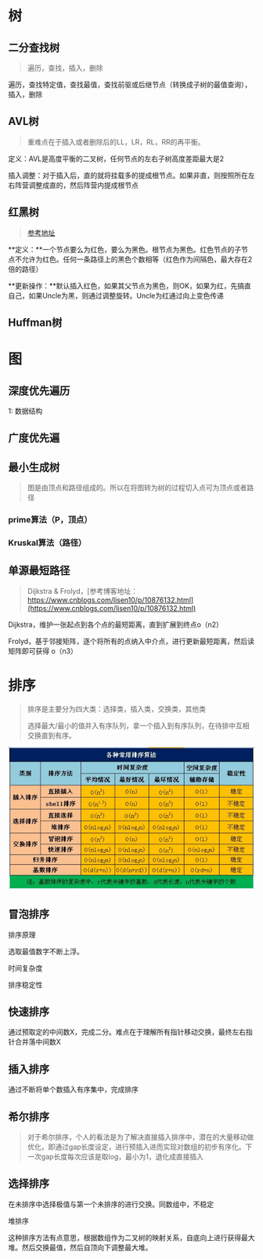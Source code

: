 # 树

## 二分查找树

> 遍历，查找，插入，删除
>

遍历，查找特定值，查找最值，查找前驱或后继节点（转换成子树的最值查询），插入，删除

## AVL树

> 重难点在于插入或者删除后的LL，LR，RL，RR的再平衡。

定义：AVL是高度平衡的二叉树，任何节点的左右子树高度差距最大是2

插入调整：对于插入后，直的就将挂载多的提成根节点。如果非直，则按照所在左右阵营调整成直的，然后阵营内提成根节点

## 红黑树

> [参考地址](https://blog.csdn.net/tanrui519521/article/details/80980135)

**定义：**一个节点要么为红色，要么为黑色。根节点为黑色。红色节点的子节点不允许为红色。任何一条路径上的黑色个数相等（红色作为间隔色，最大存在2倍的路径）

**更新操作：**默认插入红色，如果其父节点为黑色，则OK，如果为红，先搞直自己，如果Uncle为黑，则通过调整旋转。Uncle为红通过向上变色传递

## Huffman树



# 图

## 深度优先遍历

1: 数据结构

## 广度优先遍

## 最小生成树

> 图是由顶点和路径组成的。所以在将图转为树的过程切入点可为顶点或者路径

### prime算法（P，顶点）

### Kruskal算法（路径）

## 单源最短路径

>  Dijkstra & Frolyd，[参考博客地址：https://www.cnblogs.com/lisen10/p/10876132.html](https://www.cnblogs.com/lisen10/p/10876132.html)

Dijkstra，维护一张起点到各个点的最短距离，直到扩展到终点o（n2）

Frolyd，基于邻接矩阵，逐个将所有的点纳入中介点，进行更新最短距离，然后读矩阵即可获得 o（n3）

# 排序

> 排序是主要分为四大类：选择类，插入类，交换类，其他类
>
> 选择最大/最小的值并入有序队列，拿一个插入到有序队列，在待排中互相交换直到有序。

![img](https://raw.githubusercontent.com/xiaoluxiang/picCollect/main/workDesign/img/alg-sort-overview-1.png)

## 冒泡排序

排序原理

选取最值数字不断上浮。

时间复杂度

排序稳定性

## 快速排序

通过预取定的中间数X，完成二分。难点在于理解所有指针移动交换，最终左右指针合并落中间数X

## 插入排序

通过不断将单个数插入有序集中，完成排序

## 希尔排序

> 对于希尔排序，个人的看法是为了解决直接插入排序中，潜在的大量移动做优化，即通过gap长度设定，进行预插入进而实现对数组的初步有序化。下一次gap长度每次应该是取log，最小为1，退化成直接插入

## 选择排序

在未排序中选择极值与第一个未排序的进行交换。同数组中，不稳定

堆排序

这种排序方法有点意思，根据数组作为二叉树的映射关系，自底向上进行获得最大堆。然后交换最值，然后自顶向下调整最大堆。